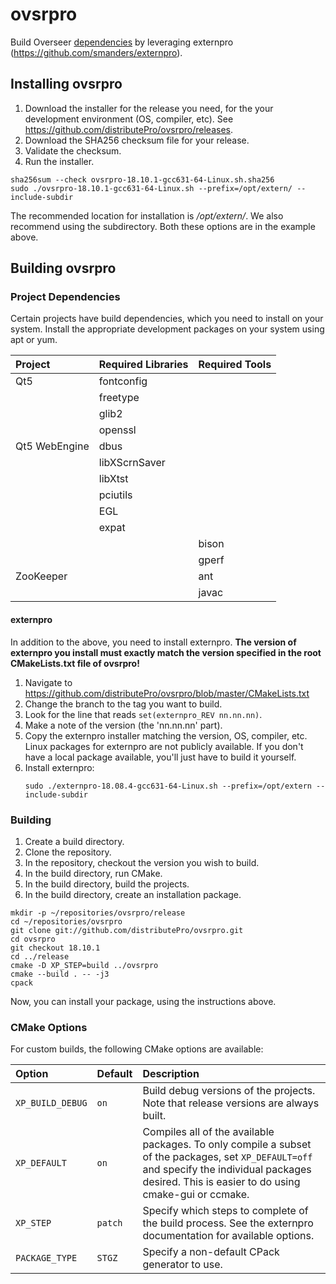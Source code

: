 # ovsrpro

Build Overseer [dependencies](projects/README.md) by leveraging externpro
(https://github.com/smanders/externpro).

## Installing ovsrpro

1. Download the installer for the release you need, for the your development
   environment (OS, compiler, etc). See
   https://github.com/distributePro/ovsrpro/releases.
1. Download the SHA256 checksum file for your release.
1. Validate the checksum.
1. Run the installer.

```
sha256sum --check ovsrpro-18.10.1-gcc631-64-Linux.sh.sha256
sudo ./ovsrpro-18.10.1-gcc631-64-Linux.sh --prefix=/opt/extern/ --include-subdir
```

The recommended location for installation is */opt/extern/*. We also recommend
using the subdirectory. Both these options are in the example above.

## Building ovsrpro

### Project Dependencies

Certain projects have build dependencies, which you need to install on your
system. Install the appropriate development packages on your system using apt or
yum.

| Project | Required Libraries | Required Tools |
|:---|:---|:---|
| Qt5 | fontconfig | |
| | freetype | |
| | glib2 | |
| | openssl | |
| Qt5 WebEngine | dbus | |
| | libXScrnSaver | |
| | libXtst | |
| | pciutils | |
| | EGL | |
| | expat | |
| | | bison |
| | | gperf |
| ZooKeeper | | ant |
| | | javac |

#### externpro

In addition to the above, you need to install externpro. **The version of
externpro you install must exactly match the version specified in the root
CMakeLists.txt file of ovsrpro!**

1. Navigate to
   https://github.com/distributePro/ovsrpro/blob/master/CMakeLists.txt
1. Change the branch to the tag you want to build.
1. Look for the line that reads `set(externpro_REV nn.nn.nn)`.
1. Make a note of the version (the 'nn.nn.nn' part).
1. Copy the externpro installer matching the version, OS, compiler, etc. Linux
   packages for externpro are not publicly available. If you don't have a local
package available, you'll just have to build it yourself.
1. Install externpro:
   ```
   sudo ./externpro-18.08.4-gcc631-64-Linux.sh --prefix=/opt/extern --include-subdir
   ```

### Building

1. Create a build directory.
1. Clone the repository.
1. In the repository, checkout the version you wish to build.
1. In the build directory, run CMake.
1. In the build directory, build the projects.
1. In the build directory, create an installation package.

```
mkdir -p ~/repositories/ovsrpro/release
cd ~/repositories/ovsrpro
git clone git://github.com/distributePro/ovsrpro.git
cd ovsrpro
git checkout 18.10.1
cd ../release
cmake -D XP_STEP=build ../ovsrpro
cmake --build . -- -j3
cpack
```

Now, you can install your package, using the instructions above.

### CMake Options

For custom builds, the following CMake options are available:

| Option | Default | Description |
|:---|:---|:---|
| `XP_BUILD_DEBUG` | `on` | Build debug versions of the projects. Note that release versions are always built. |
| `XP_DEFAULT` | `on` | Compiles all of the available packages. To only compile a subset of the packages, set `XP_DEFAULT=off` and specify the individual packages desired. This is easier to do using cmake-gui or ccmake. |
| `XP_STEP` | `patch` | Specify which steps to complete of the build process. See the externpro documentation for available options. |
| `PACKAGE_TYPE` | `STGZ` | Specify a non-default CPack generator to use. |

